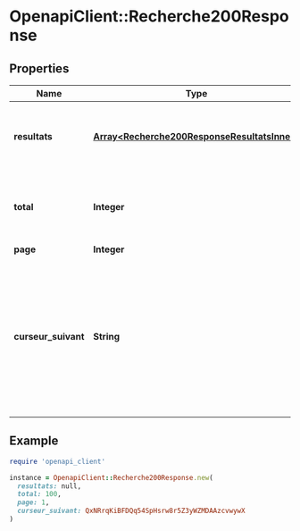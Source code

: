 # OpenapiClient::Recherche200Response

## Properties

| Name | Type | Description | Notes |
| ---- | ---- | ----------- | ----- |
| **resultats** | [**Array&lt;Recherche200ResponseResultatsInner&gt;**](Recherche200ResponseResultatsInner.md) | Liste des entreprises qui correspondent à la recherche. | [optional] |
| **total** | **Integer** | Nombre d&#39;entreprises qui correspondent à la recherche. | [optional] |
| **page** | **Integer** | Page actuelle. | [optional] |
| **curseur_suivant** | **String** | Présent uniquement en cas d&#39;utilisation du paramètre &#x60;curseur&#x60;. Contient le curseur courant à envoyer en paramètre &#x60;curseur&#x60; de la requête suivantes. | [optional] |

## Example

```ruby
require 'openapi_client'

instance = OpenapiClient::Recherche200Response.new(
  resultats: null,
  total: 100,
  page: 1,
  curseur_suivant: QxNRrqKiBFDQq54SpHsrw8r5Z3yWZMDAAzcvwywX
)
```

